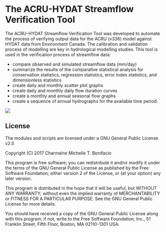 # The ACRU-HYDAT Streamflow Verification Tool

The ACRU-HYDAT Streamflow Verification Tool was developed to automate the process of verifying output data for the ACRU (v336) model against HYDAT data from Environment Canada. The calibration and validation process of modelling are key in hydrological modelling studies. This tool is used in the verification process of streamflow data:

 - compare observed and simulated streamflow data (mm/day)
 - summarize the results of the comparative statistical analysis for conservation statistics, regression statistics, error index statistics, and dimensionless statistics
 - create daily and monthly scatter plot graphs
 - create daily and monthly daily flow duration curves
 - create a monthly and annual seasonal flow graphs
 - create a sequence of annual hydrographs for the available time period.

![](https://c1.staticflickr.com/6/5158/29982279462_c0e5f9c004_z.jpg)

## License

The modules and scripts are licensed under a GNU General Public License v2.0

Copyright (C) 2017 Charmaine Michelle T. Bonifacio

This program is free software; you can redistribute it and/or modify it under the terms of the GNU General Public License as published by the Free Software Foundation; either version 2 of the License, or (at your option) any later version.

This program is distributed in the hope that it will be useful, but WITHOUT ANY WARRANTY; without even the implied warranty of MERCHANTABILITY or FITNESS FOR A PARTICULAR PURPOSE. See the GNU General Public License for more details.

You should have received a copy of the GNU General Public License along with this program; if not, write to the Free Software Foundation, Inc., 51 Franklin Street, Fifth Floor, Boston, MA 02110-1301 USA.
